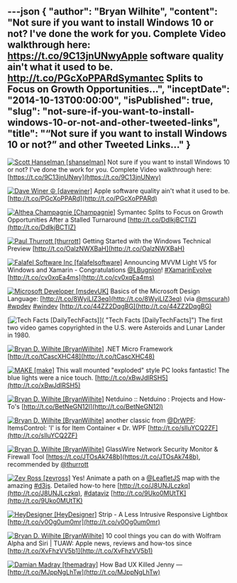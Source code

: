 ---json
{
  "author": "Bryan Wilhite",
  "content": "Not sure if you want to install Windows 10 or not? I've done the work for you. Complete Video walkthrough here: https://t.co/9C13jnUNwyApple software quality ain't what it used to be. http://t.co/PGcXoPPARdSymantec Splits to Focus on Growth Opportunities...",
  "inceptDate": "2014-10-13T00:00:00",
  "isPublished": true,
  "slug": "not-sure-if-you-want-to-install-windows-10-or-not-and-other-tweeted-links",
  "title": "“Not sure if you want to install Windows 10 or not?” and other Tweeted Links…"
}
---

[<img alt="Scott Hanselman [shanselman]" src="https://songhay.blob.core.windows.net/shared-social-twitter/shanselman.jpeg">](http://t.co/YA3jkLZNsD "Scott Hanselman [shanselman]") <span>Not sure if you want to install Windows 10 or not? I've done the work for you. Complete Video walkthrough here: [https://t.co/9C13jnUNwy](https://t.co/9C13jnUNwy)</span>

[<img alt="Dave Winer ☮ [davewiner]" src="https://songhay.blob.core.windows.net/shared-social-twitter/davewiner.jpeg">](http://t.co/fuxogiHMsn "Dave Winer ☮ [davewiner]") <span>Apple software quality ain't what it used to be. [http://t.co/PGcXoPPARd](http://t.co/PGcXoPPARd)</span>

[<img alt="Althea Champagnie [Champagnie]" src="https://songhay.blob.core.windows.net/shared-social-twitter/Champagnie.jpeg">](http://t.co/gz6AV5nqvS "Althea Champagnie [Champagnie]") <span>Symantec Splits to Focus on Growth Opportunities After a Stalled Turnaround [http://t.co/DdlkjBCTIZ](http://t.co/DdlkjBCTIZ)</span>

[<img alt="Paul Thurrott [thurrott]" src="https://songhay.blob.core.windows.net/shared-social-twitter/thurrott.jpeg">](http://t.co/AlP0Nkiamu "Paul Thurrott [thurrott]") <span>Getting Started with the Windows Technical Preview [http://t.co/OalzNWXBaH](http://t.co/OalzNWXBaH)</span>

[<img alt="Falafel Software Inc [falafelsoftware]" src="https://songhay.blob.core.windows.net/shared-social-twitter/falafelsoftware.png">](http://t.co/8g4LVmTHHT "Falafel Software Inc [falafelsoftware]") <span>Announcing MVVM Light V5 for Windows and Xamarin - Congratulations [@LBugnion](http://twitter.com/LBugnion)! [#XamarinEvolve](http://search.twitter.com/search?q=%23XamarinEvolve) [http://t.co/cv0xqEa4ms](http://t.co/cv0xqEa4ms)</span>

[<img alt="Microsoft Developer [msdevUK]" src="https://songhay.blob.core.windows.net/shared-social-twitter/msdevUK.jpeg">](http://t.co/FvuEW1UvbT "Microsoft Developer [msdevUK]") <span>Basics of the Microsoft Design Language: [http://t.co/8WyiLIZ3eq](http://t.co/8WyiLIZ3eq) (via [@mscurah](http://twitter.com/mscurah)) [#wpdev](http://search.twitter.com/search?q=%23wpdev) [#windev](http://search.twitter.com/search?q=%23windev) [http://t.co/44ZZ2DqgBG](http://t.co/44ZZ2DqgBG)</span>

[<img alt="Tech Facts [DailyTechFacts]" src="https://songhay.blob.core.windows.net/shared-social-twitter/DailyTechFacts.jpeg">]( "Tech Facts [DailyTechFacts]") <span>The first two video games copyrighted in the U.S. were Asteroids and Lunar Lander in 1980.</span>

[<img alt="Bryan D. Wilhite [BryanWilhite]" src="https://songhay.blob.core.windows.net/shared-social-twitter/BryanWilhite.jpeg">](http://t.co/UNdqV0Z1zz "Bryan D. Wilhite [BryanWilhite]") <span>.NET Micro Framework [http://t.co/tCascXHC48](http://t.co/tCascXHC48)</span>

[<img alt="MAKE [make]" src="https://songhay.blob.core.windows.net/shared-social-twitter/make.png">](http://t.co/XBHU0l5Asx "MAKE [make]") <span>This wall mounted "exploded" style PC looks fantastic! The blue lights were a nice touch. [http://t.co/xBwJdlRSH5](http://t.co/xBwJdlRSH5)</span>

[<img alt="Bryan D. Wilhite [BryanWilhite]" src="https://songhay.blob.core.windows.net/shared-social-twitter/BryanWilhite.jpeg">](http://t.co/UNdqV0Z1zz "Bryan D. Wilhite [BryanWilhite]") <span>Netduino :: Netduino : Projects and How-To's [http://t.co/BetNeGN12l](http://t.co/BetNeGN12l)</span>

[<img alt="Bryan D. Wilhite [BryanWilhite]" src="https://songhay.blob.core.windows.net/shared-social-twitter/BryanWilhite.jpeg">](http://t.co/UNdqV0Z1zz "Bryan D. Wilhite [BryanWilhite]") <span>another classic from [@DrWPF](http://twitter.com/DrWPF): ItemsControl: 'I' is for Item Container « Dr. WPF [http://t.co/sIluYCQ2ZF](http://t.co/sIluYCQ2ZF)</span>

[<img alt="Bryan D. Wilhite [BryanWilhite]" src="https://songhay.blob.core.windows.net/shared-social-twitter/BryanWilhite.jpeg">](http://t.co/UNdqV0Z1zz "Bryan D. Wilhite [BryanWilhite]") <span>GlassWire Network Security Monitor &amp; Firewall Tool [https://t.co/JTOsAk748b](https://t.co/JTOsAk748b), recommended by [@thurrott](http://twitter.com/thurrott)</span>

[<img alt="Zev Ross [zevross]" src="https://songhay.blob.core.windows.net/shared-social-twitter/zevross.png">](http://t.co/y6XrPWPbEU "Zev Ross [zevross]") <span>Yes! Animate a path on a [@LeafletJS](http://twitter.com/LeafletJS) map with the amazing [#d3js](http://search.twitter.com/search?q=%23d3js). Detailed how-to here [http://t.co/J8UNJLczkq](http://t.co/J8UNJLczkq), [#dataviz](http://search.twitter.com/search?q=%23dataviz) [http://t.co/9Uko0MUtTK](http://t.co/9Uko0MUtTK)</span>

[<img alt="HeyDesigner [HeyDesigner]" src="https://songhay.blob.core.windows.net/shared-social-twitter/HeyDesigner.png">](http://t.co/rjy6TjSlLM "HeyDesigner [HeyDesigner]") <span>Strip - A Less Intrusive Responsive Lightbox [http://t.co/v0Og0um0mr](http://t.co/v0Og0um0mr)</span>

[<img alt="Bryan D. Wilhite [BryanWilhite]" src="https://songhay.blob.core.windows.net/shared-social-twitter/BryanWilhite.jpeg">](http://t.co/UNdqV0Z1zz "Bryan D. Wilhite [BryanWilhite]") <span>10 cool things you can do with Wolfram Alpha and Siri | TUAW: Apple news, reviews and how-tos since [http://t.co/XvFhzVV5b1](http://t.co/XvFhzVV5b1)</span>

[<img alt="Damian Madray [themadray]" src="https://songhay.blob.core.windows.net/shared-social-twitter/themadray.jpg">](http://t.co/lLnG7nNAM8 "Damian Madray [themadray]") <span>How Bad UX Killed Jenny — [http://t.co/MJppNgLhTw](http://t.co/MJppNgLhTw)</span>
